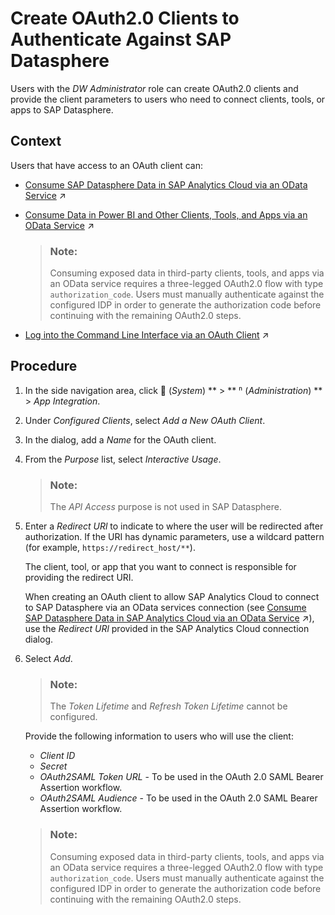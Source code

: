 <!-- loio3f92b46fe0314e8ba60720e409c219fc -->

<link rel="stylesheet" type="text/css" href="../css/sap-icons.css"/>

# Create OAuth2.0 Clients to Authenticate Against SAP Datasphere

Users with the *DW Administrator* role can create OAuth2.0 clients and provide the client parameters to users who need to connect clients, tools, or apps to SAP Datasphere.



## Context

Users that have access to an OAuth client can:

-   [Consume SAP Datasphere Data in SAP Analytics Cloud via an OData Service](https://help.sap.com/viewer/43509d67b8b84e66a30851e832f66911/cloud/en-US/9de2c660fd3b4db2b89ad25e584e8857.html "You can create an import data connection in SAP Analytics Cloud to consume data from a view exposed via the SAP Datasphere OData API and consume it in an SAP Analytics Cloud model.") :arrow_upper_right:
-   [Consume Data in Power BI and Other Clients, Tools, and Apps via an OData Service](https://help.sap.com/viewer/43509d67b8b84e66a30851e832f66911/cloud/en-US/add771abf6f54c9d8de4c7e470a0e6f0.html "You can consume data exposed as views in Microsoft Power BI and other third-party clients, tools, and apps via the OData API.") :arrow_upper_right:

    > ### Note:  
    > Consuming exposed data in third-party clients, tools, and apps via an OData service requires a three-legged OAuth2.0 flow with type `authorization_code`. Users must manually authenticate against the configured IDP in order to generate the authorization code before continuing with the remaining OAuth2.0 steps.

-   [Log into the Command Line Interface via an OAuth Client](https://help.sap.com/viewer/9b8363ae47c347de9a027c0e5567a37a/DEV_CURRENT/en-US/eb7228a171a842fa84e48c899d48c970.html "If an administrator has created an OAuth client for datasphere command line interface users to log into, there are several methods for accessing it.") :arrow_upper_right:



<a name="loio3f92b46fe0314e8ba60720e409c219fc__steps_bh1_spq_gxb"/>

## Procedure

1.  In the side navigation area, click <span class="FPA-icons-V3"></span> \(*System*\) ** \> ** <span class="Belize-icons"></span> \(*Administration*\) ** \> *App Integration*.

2.  Under *Configured Clients*, select *Add a New OAuth Client*.

3.  In the dialog, add a *Name* for the OAuth client.

4.  From the *Purpose* list, select *Interactive Usage*.

    > ### Note:  
    > The *API Access* purpose is not used in SAP Datasphere.

5.  Enter a *Redirect URl* to indicate to where the user will be redirected after authorization. If the URI has dynamic parameters, use a wildcard pattern \(for example, `https://redirect_host/**`\).

    The client, tool, or app that you want to connect is responsible for providing the redirect URI.

    When creating an OAuth client to allow SAP Analytics Cloud to connect to SAP Datasphere via an OData services connection \(see [Consume SAP Datasphere Data in SAP Analytics Cloud via an OData Service](https://help.sap.com/viewer/43509d67b8b84e66a30851e832f66911/cloud/en-US/9de2c660fd3b4db2b89ad25e584e8857.html "You can create an import data connection in SAP Analytics Cloud to consume data from a view exposed via the SAP Datasphere OData API and consume it in an SAP Analytics Cloud model.") :arrow_upper_right:\), use the *Redirect URl* provided in the SAP Analytics Cloud connection dialog.

6.  Select *Add*.

    > ### Note:  
    > The *Token Lifetime* and *Refresh Token Lifetime* cannot be configured.

    Provide the following information to users who will use the client:

    -   *Client ID*
    -   *Secret*
    -   *OAuth2SAML Token URL* - To be used in the OAuth 2.0 SAML Bearer Assertion workflow.
    -   *OAuth2SAML Audience* - To be used in the OAuth 2.0 SAML Bearer Assertion workflow.

    > ### Note:  
    > Consuming exposed data in third-party clients, tools, and apps via an OData service requires a three-legged OAuth2.0 flow with type `authorization_code`. Users must manually authenticate against the configured IDP in order to generate the authorization code before continuing with the remaining OAuth2.0 steps.


